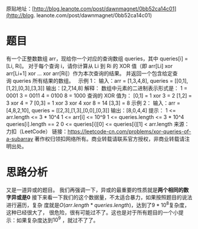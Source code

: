 原贴地址：[http://blog.leanote.com/post/dawnmagnet/0bb52ca14c01](http://blog.
leanote.com/post/dawnmagnet/0bb52ca14c01)
# 题目
有一个正整数数组 arr，现给你一个对应的查询数组 queries，其中 queries[i] = 
[Li, Ri]。
对于每个查询 i，请你计算从 Li 到 Ri 的 XOR 值（即 arr[Li] xor arr[Li+1] xor 
... xor arr[Ri]）作为本次查询的结果。
并返回一个包含给定查询 queries 所有结果的数组。
 
示例 1：
    输入：arr = [1,3,4,8], queries = [[0,1],[1,2],[0,3],[3,3]]
    输出：[2,7,14,8] 
    解释：
    数组中元素的二进制表示形式是：
    1 = 0001 
    3 = 0011 
    4 = 0100 
    8 = 1000 
    查询的 XOR 值为：
    [0,1] = 1 xor 3 = 2 
    [1,2] = 3 xor 4 = 7 
    [0,3] = 1 xor 3 xor 4 xor 8 = 14 
    [3,3] = 8
示例 2：
    输入：arr = [4,8,2,10], queries = [[2,3],[1,3],[0,0],[0,3]]
    输出：[8,0,4,4]
提示：
    1 <= arr.length <= 3 * 10^4
    1 <= arr[i] <= 10^9
    1 <= queries.length <= 3 * 10^4
    queries[i].length == 2
    0 <= queries[i][0] <= queries[i][1] < arr.length
来源：力扣（LeetCode）
链接：https://leetcode-cn.com/problems/xor-queries-of-a-subarray
著作权归领扣网络所有。商业转载请联系官方授权，非商业转载请注明出处。
# 思路分析
又是一道异或的题目。
我们再强调一下，异或的最重要的性质就是**两个相同的数字异或是0**
接下来看一下我们的这个数据量，不太适合暴力，如果按照题目的说法进行遍历，复杂
度就是$O(arr.length*queries.length)$，达到了$9*10^8$复杂度，这种已经很大了，
很危险，很有可能过不了。这也是对于所有题目的一个小提示：如果复杂度达到$10^9$
，就过不了了。